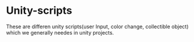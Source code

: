 # Unity-scripts
These are differen unity scripts(user Input, color change, collectible object) which we generally needes in unity projects.

